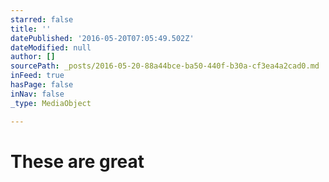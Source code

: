 ```yaml
---
starred: false
title: ''
datePublished: '2016-05-20T07:05:49.502Z'
dateModified: null
author: []
sourcePath: _posts/2016-05-20-88a44bce-ba50-440f-b30a-cf3ea4a2cad0.md
inFeed: true
hasPage: false
inNav: false
_type: MediaObject

---
```

# These are great